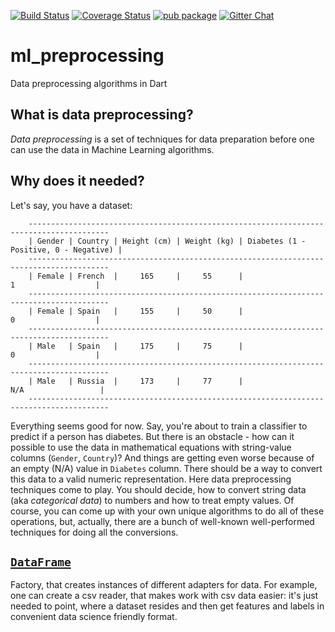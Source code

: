 [![Build Status](https://travis-ci.com/gyrdym/ml_algo.svg?branch=master)](https://travis-ci.com/gyrdym/ml_preprocessing)
[![Coverage Status](https://coveralls.io/repos/github/gyrdym/ml_preprocessing/badge.svg)](https://coveralls.io/github/gyrdym/ml_preprocessing)
[![pub package](https://img.shields.io/pub/v/ml_preprocessing.svg)](https://pub.dartlang.org/packages/ml_preprocessing)
[![Gitter Chat](https://badges.gitter.im/gyrdym/gyrdym.svg)](https://gitter.im/gyrdym/)

# ml_preprocessing

Data preprocessing algorithms in Dart

## What is data preprocessing?

*Data preprocessing* is a set of techniques for data preparation before one can use the data in Machine Learning algorithms.

## Why does it needed?

Let's say, you have a dataset:

````
    ----------------------------------------------------------------------------------------
    | Gender | Country | Height (cm) | Weight (kg) | Diabetes (1 - Positive, 0 - Negative) |
    ----------------------------------------------------------------------------------------
    | Female | French  |     165     |     55      |                    1                  |
    ----------------------------------------------------------------------------------------
    | Female | Spain   |     155     |     50      |                    0                  |
    ----------------------------------------------------------------------------------------
    | Male   | Spain   |     175     |     75      |                    0                  |
    ----------------------------------------------------------------------------------------
    | Male   | Russia  |     173     |     77      |                   N/A                 |
    ----------------------------------------------------------------------------------------
````

Everything seems good for now. Say, you're about to train a classifier to predict if a person has diabetes. 
But there is an obstacle - how can it possible to use the data in mathematical equations with string-value columns 
(`Gender`, `Country`)? And things are getting even worse because of an empty (N/A) value in `Diabetes` column. There 
should be a way to convert this data to a valid numeric representation. Here data preprocessing techniques come to play. 
You should decide, how to convert string data (aka *categorical data*) to numbers and how to treat empty values. Of 
course, you can come up with your own unique algorithms to do all of these operations, but, actually, there are a 
bunch of well-known well-performed techniques for doing all the conversions.      

## [`DataFrame`](https://github.com/gyrdym/ml_preprocessing/blob/master/lib/src/data_frame/data_frame.dart)
Factory, that creates instances of different adapters for data. For example, one can create a csv reader, that makes 
work with csv data easier: it's just needed to point, where a dataset resides and then get features and labels in 
convenient data science friendly format.